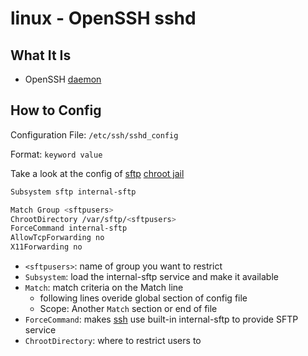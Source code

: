 # linux - OpenSSH sshd

## What It Is

- OpenSSH [daemon](linux-daemon.md)

## How to Config

Configuration File: `/etc/ssh/sshd_config`

Format: `keyword value`

Take a look at the config of [sftp](linux-sftp.md) [chroot jail](linux-change-root-jail.md)

```sh
Subsystem sftp internal-sftp

Match Group <sftpusers>
ChrootDirectory /var/sftp/<sftpusers>
ForceCommand internal-sftp
AllowTcpForwarding no
X11Forwarding no
```

- `<sftpusers>`: name of group you want to restrict
- `Subsystem`: load the internal-sftp service and make it available
- `Match`: match criteria on the Match line
  - following lines overide global section of config file
  - Scope: Another `Match` section or end of file
- `ForceCommand`: makes [ssh](linux-ssh.md) use built-in internal-sftp to provide SFTP service
- `ChrootDirectory`: where to restrict users to
